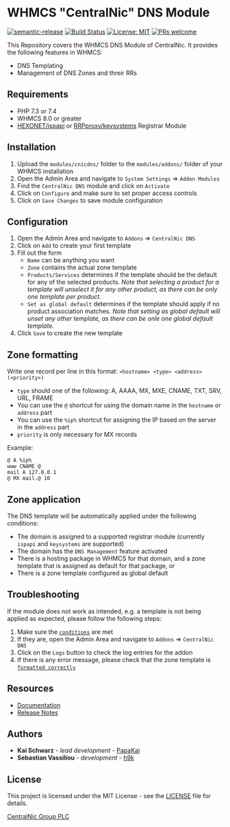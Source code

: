 # WHMCS "CentralNic" DNS Module #

[![semantic-release](https://img.shields.io/badge/%20%20%F0%9F%93%A6%F0%9F%9A%80-semantic--release-e10079.svg)](https://github.com/semantic-release/semantic-release)
[![Build Status](https://github.com/centralnic-reseller/whmcs-dns/workflows/Release/badge.svg?branch=master)](https://github.com/centralnic-reseller/whmcs-dns/workflows/Release/badge.svg?branch=master)
[![License: MIT](https://img.shields.io/badge/License-MIT-blue.svg)](https://opensource.org/licenses/MIT)
[![PRs welcome](https://img.shields.io/badge/PRs-welcome-brightgreen.svg)](https://github.com/centralnic-reseller/whmcs-dns/blob/master/CONTRIBUTING.md)

This Repository covers the WHMCS DNS Module of CentralNic. It provides the following features in WHMCS:

* DNS Templating
* Management of DNS Zones and threir RRs

## Requirements ##

* PHP 7.3 or 7.4
* WHMCS 8.0 or greater
* [HEXONET/ispapi](https://github.com/hexonet/whmcs-ispapi-registrar#readme) or [RRPproxy/keysystems](https://github.com/rrpproxy/whmcs-rrpproxy-registrar#readme) Registrar Module

## Installation ##

1. Upload the `modules/cnicdns/` folder to the `modules/addons/` folder of your WHMCS installation
2. Open the Admin Area and navigate to `System Settings` => `Addon Modules`
3. Find the `CentralNic DNS` module and click on `Activate`
4. Click on `Configure` and make sure to set proper access controls
5. Click on `Save Changes` to save module configuration

## Configuration ##

1. Open the Admin Area and navigate to `Addons` => `CentralNic DNS`
2. Click on `Add` to create your first template
3. Fill out the form
   * `Name` can be anything you want
   * `Zone` contains the actual zone template
   * `Products/Services` determines if the template should be the default for any of the selected products. *Note that selecting a product for a template will unselect it for any other product, as there can be only one template per product.*
   * `Set as global default` determines if the template should apply if no product association matches. *Note that setting as global default will unset any other template, as there can be onle one global default template.*
4. Click `Save` to create the new template

## Zone formatting ##

Write one record per line in this format:
`<hostname> <type> <address> (<priority>)`

* `type` should one of the following: A, AAAA, MX, MXE, CNAME, TXT, SRV, URL, FRAME
* You can use the `@` shortcut for using the domain name in the `hostname` or `address` part
* You can use the `%ip%` shortcut for assigning the IP based on the server in the `address` part
* `priority` is only necessary for MX records

Example:

    @ A %ip%
    www CNAME @
    mail A 127.0.0.1
    @ MX mail.@ 10

## Zone application ##

The DNS template will be automatically applied under the following conditions:

* The domain is assigned to a supported registrar module (currently `ispapi` and `keysystems` are supported)
* The domain has the `DNS Management` feature activated
* There is a hosting package in WHMCS for that domain, and a zone template that is assigned as default for that package, *or*
* There is a zone template configured as global default

## Troubleshooting ##

If the module does not work as intended, e.g. a template is not being applied as expected, please follow the following steps:

1. Make sure the [`conditions`](#zone-application) are met
2. If they are, open the Admin Area and navigate to `Addons` => `CentralNic DNS`
3. Click on the `Logs` button to check the log entries for the addon
4. If there is any error message, please check that the zone template is [`formatted correctly`](#zone-formatting)

## Resources ##

* [Documentation](https://centralnic-reseller.github.io/centralnic-reseller/docs/centralnic/whmcs/whmcs-dns/)
* [Release Notes](https://github.com/centralnic-reseller/whmcs-dns/releases)

## Authors ##

* **Kai Schwarz** - *lead development* - [PapaKai](https://github.com/papakai)
* **Sebastian Vassiliou** - *development* - [h9k](https://github.com/h9k)

## License ##

This project is licensed under the MIT License - see the [LICENSE](https://github.com/centralnic-reseller/whmcs-dns/blob/master/LICENSE) file for details.

[CentralNic Group PLC](https://centralnicgroup.com)
